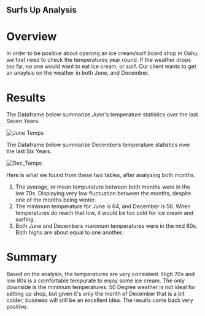 ## Surfs Up Analysis

# Overview 
In order to be positive about opening an ice cream/surf board shop in Oahu, we first need to check the temperatures year round. If the weather drops too far, no one would want to eat ice cream, or surf. Our client wants to get an anaylsis on the weather in both June, and December. 

# Results
The Dataframe below summarize June's temperature statistics over the last Seven Years.

![June Temps](https://user-images.githubusercontent.com/46943357/196545069-4ec4b788-5a10-47c0-bf0c-d4abf55b307c.PNG)

The Dataframe below summarize Decembers temperature statistics over the last Six Years.

![Dec_Temps](https://user-images.githubusercontent.com/46943357/196545187-106bac44-be4c-4ca0-836f-da36035e083c.PNG)

Here is what we found from these two tables, after analysing both months. 

1. The average, or mean tempurature between both months were in the low 70s. Displaying very low fluctuation between the months, despite one of the months being winter.
2. The minimum temperature for June is 64, and December is 56. When temperatures do reach that low, it would be too cold for ice cream and surfing.
3. Both June and Decembers maximum temperatures were in the mid 80s. Both highs are about equal to one another.

# Summary
Based on the analysis, the temperatures are very consistent. High 70s and low 80s is a comfortable tempurate to enjoy some ice cream. The only downside is the minimum temperatures. 50 Degree weather is not ideal for setting up shop, but given it's only the month of December that is a bit colder, business will still be an excellent idea. The results came back very positive.
